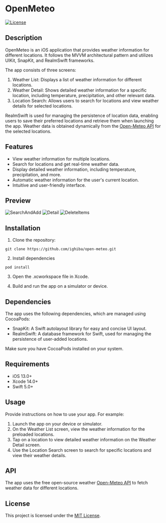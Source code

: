 # OpenMeteo

[![License](https://img.shields.io/badge/license-MIT-blue.svg)](https://github.com/ighiba/open-meteo/blob/main/LICENSE)

## Description

OpenMeteo is an iOS application that provides weather information for different locations. It follows the MVVM architectural pattern and utilizes UIKit, SnapKit, and RealmSwift frameworks.

The app consists of three screens:
1. Weather List: Displays a list of weather information for different locations.
2. Weather Detail: Shows detailed weather information for a specific location, including temperature, precipitation, and other relevant data.
3. Location Search: Allows users to search for locations and view weather details for selected locations.

RealmSwift is used for managing the persistence of location data, enabling users to save their preferred locations and retrieve them when launching the app. Weather data is obtained dynamically from the [Open-Meteo API](https://open-meteo.com/) for the selected locations.

## Features

- View weather information for multiple locations.
- Search for locations and get real-time weather data.
- Display detailed weather information, including temperature, precipitation, and more.
- Automatic weather information for the user's current location.
- Intuitive and user-friendly interface.

## Preview

![SearchAndAdd](https://github.com/ighiba/open-meteo/assets/9763289/1c1e382e-5ada-4de9-a937-e0e16c28914d)
![Detail](https://github.com/ighiba/open-meteo/assets/9763289/b59b3f4e-2819-4658-b06e-3fb2edbcf59d)
![DeleteItems](https://github.com/ighiba/open-meteo/assets/9763289/2b0d4270-86d7-49af-8508-4d2751b29b14)

## Installation

1. Clone the repository:

```
git clone https://github.com/ighiba/open-meteo.git
```

2. Install dependencies

```
pod install
```

3. Open the .xcworkspace file in Xcode.

4. Build and run the app on a simulator or device.

## Dependencies

The app uses the following dependencies, which are managed using CocoaPods:

- SnapKit: A Swift autolayout library for easy and concise UI layout.
- RealmSwift: A database framework for Swift, used for managing the persistence of user-added locations.

Make sure you have CocoaPods installed on your system.

## Requirements

- iOS 13.0+
- Xcode 14.0+
- Swift 5.0+

## Usage

Provide instructions on how to use your app. For example:

1. Launch the app on your device or simulator.
2. On the Weather List screen, view the weather information for the preloaded locations.
3. Tap on a location to view detailed weather information on the Weather Detail screen.
4. Use the Location Search screen to search for specific locations and view their weather details.

## API

The app uses the free open-source weather [Open-Meteo API](https://open-meteo.com/) to fetch weather data for different locations.

## License

This project is licensed under the [MIT License](LICENSE).

